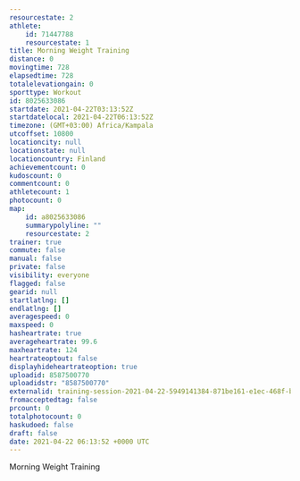 ```yaml
---
resourcestate: 2
athlete:
    id: 71447788
    resourcestate: 1
title: Morning Weight Training
distance: 0
movingtime: 728
elapsedtime: 728
totalelevationgain: 0
sporttype: Workout
id: 8025633086
startdate: 2021-04-22T03:13:52Z
startdatelocal: 2021-04-22T06:13:52Z
timezone: (GMT+03:00) Africa/Kampala
utcoffset: 10800
locationcity: null
locationstate: null
locationcountry: Finland
achievementcount: 0
kudoscount: 0
commentcount: 0
athletecount: 1
photocount: 0
map:
    id: a8025633086
    summarypolyline: ""
    resourcestate: 2
trainer: true
commute: false
manual: false
private: false
visibility: everyone
flagged: false
gearid: null
startlatlng: []
endlatlng: []
averagespeed: 0
maxspeed: 0
hasheartrate: true
averageheartrate: 99.6
maxheartrate: 124
heartrateoptout: false
displayhideheartrateoption: true
uploadid: 8587500770
uploadidstr: "8587500770"
externalid: training-session-2021-04-22-5949141384-871be161-e1ec-468f-b7f4-c6ffa0d87389.fit
fromacceptedtag: false
prcount: 0
totalphotocount: 0
haskudoed: false
draft: false
date: 2021-04-22 06:13:52 +0000 UTC
---
```

Morning Weight Training